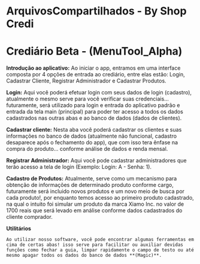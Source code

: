 # ArquivosCompartilhados - By Shop Credi

# Crediário Beta - (MenuTool_Alpha)

**Introdução ao aplicativo:**
  Ao iniciar o app, entramos em uma interface composta por 4 opções de entrada ao crediário, entre elas estão: Login, Cadastrar Cliente, Registrar Administrador e Cadastrar Produtos.
  
  **Login:** Aqui você poderá efetuar login com seus dados de login (cadastro), atualmente o mesmo serve para você verificar suas credenciais... futuramente, será utilizado para login e entrada do aplicativo padrão e entrada da tela main (principal) para poder ter acesso a todos os dados cadastrados nas outras abas e ao banco de dados (dados de clientes).
  
  **Cadastrar cliente:** Nesta aba você poderá cadastrar os clientes e suas informações no banco de dados (atualmente não funcional, cadastro desaparece após o fechamento do app), que com isso tera ênfase na compra do produto... conforme análise de dados e renda mensal.
  
  **Registrar Administrador:** Aqui você pode cadastrar administradores que terão acesso a tela de login (Exemplo: Login: A - Senha: 1).
  
  **Cadastro de Produtos:** Atualmente, serve como um mecanismo para obtenção de informações de determinado produto conforme cargo, futuramente será incluido novos produtos e um novo meio de busca por cada produto!, por enquanto temos acesso ao primeiro produto cadastrado, na qual o intuito foi simular um produto da marca Xiamo Inc. no valor de 1700 reais que será levado em análise conforme dados cadastrados do cliente comprador.
  
  **Utilitários**
  
    Ao utilizar nosso software, você pode encontrar algumas ferramentas em cima de certas abas! isso serve para facilitar ou auxiliar devidas funções como fechar a guia, limpar rapidamente o campo de testo ou até mesmo apagar todos os dados do banco de dados **(Magic)**.
  
  

